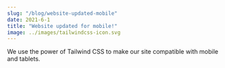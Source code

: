 ```yaml
---
slug: "/blog/website-updated-mobile"
date: 2021-6-1
title: "Website updated for mobile!"
image: ../images/tailwindcss-icon.svg
---
```

We use the power of Tailwind CSS to make our site compatible with mobile and tablets.